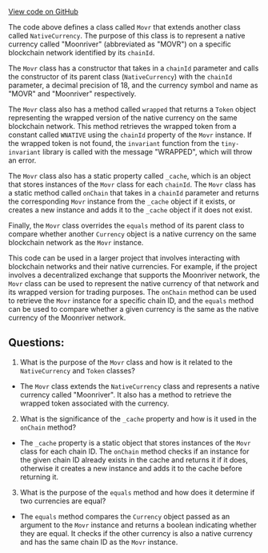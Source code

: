 [View code on GitHub](zoo-labs/zoo/blob/master/zdk/src/entities/Native/Movr.ts)

The code above defines a class called `Movr` that extends another class called `NativeCurrency`. The purpose of this class is to represent a native currency called "Moonriver" (abbreviated as "MOVR") on a specific blockchain network identified by its `chainId`. 

The `Movr` class has a constructor that takes in a `chainId` parameter and calls the constructor of its parent class (`NativeCurrency`) with the `chainId` parameter, a decimal precision of 18, and the currency symbol and name as "MOVR" and "Moonriver" respectively. 

The `Movr` class also has a method called `wrapped` that returns a `Token` object representing the wrapped version of the native currency on the same blockchain network. This method retrieves the wrapped token from a constant called `WNATIVE` using the `chainId` property of the `Movr` instance. If the wrapped token is not found, the `invariant` function from the `tiny-invariant` library is called with the message "WRAPPED", which will throw an error.

The `Movr` class also has a static property called `_cache`, which is an object that stores instances of the `Movr` class for each `chainId`. The `Movr` class has a static method called `onChain` that takes in a `chainId` parameter and returns the corresponding `Movr` instance from the `_cache` object if it exists, or creates a new instance and adds it to the `_cache` object if it does not exist.

Finally, the `Movr` class overrides the `equals` method of its parent class to compare whether another `Currency` object is a native currency on the same blockchain network as the `Movr` instance.

This code can be used in a larger project that involves interacting with blockchain networks and their native currencies. For example, if the project involves a decentralized exchange that supports the Moonriver network, the `Movr` class can be used to represent the native currency of that network and its wrapped version for trading purposes. The `onChain` method can be used to retrieve the `Movr` instance for a specific chain ID, and the `equals` method can be used to compare whether a given currency is the same as the native currency of the Moonriver network.
## Questions: 
 1. What is the purpose of the `Movr` class and how is it related to the `NativeCurrency` and `Token` classes?
- The `Movr` class extends the `NativeCurrency` class and represents a native currency called "Moonriver". It also has a method to retrieve the wrapped token associated with the currency.
2. What is the significance of the `_cache` property and how is it used in the `onChain` method?
- The `_cache` property is a static object that stores instances of the `Movr` class for each chain ID. The `onChain` method checks if an instance for the given chain ID already exists in the cache and returns it if it does, otherwise it creates a new instance and adds it to the cache before returning it.
3. What is the purpose of the `equals` method and how does it determine if two currencies are equal?
- The `equals` method compares the `Currency` object passed as an argument to the `Movr` instance and returns a boolean indicating whether they are equal. It checks if the other currency is also a native currency and has the same chain ID as the `Movr` instance.